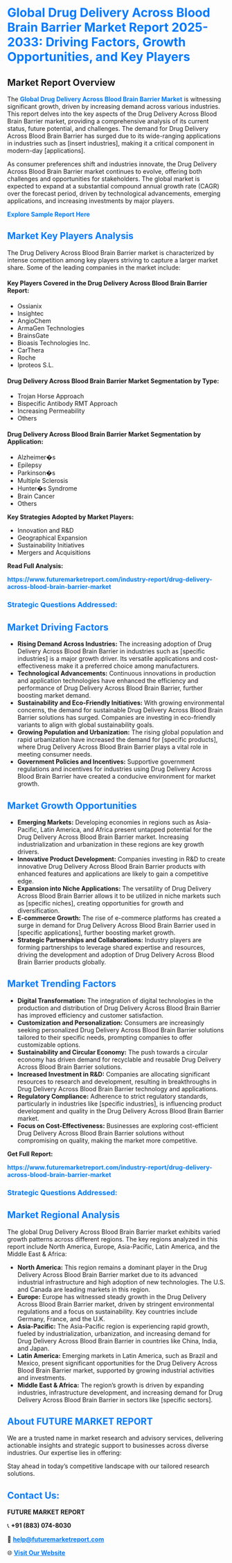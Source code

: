 <h1 style="color: #007BFF;">Global Drug Delivery Across Blood Brain Barrier Market Report 2025-2033: Driving Factors, Growth Opportunities, and Key Players</h1>

<section id="overview">
<h2>Market Report Overview</h2>
<p>The <a href="https://www.futuremarketreport.com/industry-report/drug-delivery-across-blood-brain-barrier-market" style="color: #007BFF; text-decoration: none;"><strong>Global Drug Delivery Across Blood Brain Barrier Market</strong></a> is witnessing significant growth, driven by increasing demand across various industries. This report delves into the key aspects of the Drug Delivery Across Blood Brain Barrier market, providing a comprehensive analysis of its current status, future potential, and challenges. The demand for Drug Delivery Across Blood Brain Barrier has surged due to its wide-ranging applications in industries such as [insert industries], making it a critical component in modern-day [applications].</p>
<p>As consumer preferences shift and industries innovate, the Drug Delivery Across Blood Brain Barrier market continues to evolve, offering both challenges and opportunities for stakeholders. The global market is expected to expand at a substantial compound annual growth rate (CAGR) over the forecast period, driven by technological advancements, emerging applications, and increasing investments by major players.</p>
</section>

<section id="overview">
<p><a href="https://www.futuremarketreport.com/request-sample/reportId=27812" style="color: #007BFF; text-decoration: none;"><strong>Explore Sample Report Here</strong></a></p>
</section>

<section id="key-players">
<h2 style="color: #007BFF;">Market Key Players Analysis</h2>
<p>The Drug Delivery Across Blood Brain Barrier market is characterized by intense competition among key players striving to capture a larger market share. Some of the leading companies in the market include:</p>
<h4>Key Players Covered in the Drug Delivery Across Blood Brain Barrier Report:</h4>
<ul><li>Ossianix</li><li>Insightec</li><li>AngioChem</li><li>ArmaGen Technologies</li><li>BrainsGate</li><li>Bioasis Technologies Inc.</li><li>CarThera</li><li>Roche</li><li>Iproteos S.L.</li></ul>
<h4>Drug Delivery Across Blood Brain Barrier Market Segmentation by Type:</h4>
<ul><li>Trojan Horse Approach</li><li>Bispecific Antibody RMT Approach</li><li>Increasing Permeability</li><li>Others</li></ul>

<h4>Drug Delivery Across Blood Brain Barrier Market Segmentation by Application:</h4>
<ul><li>Alzheimer�s</li><li>Epilepsy</li><li>Parkinson�s</li><li>Multiple Sclerosis</li><li>Hunter�s Syndrome</li><li>Brain Cancer</li><li>Others</li></ul>
<p><strong>Key Strategies Adopted by Market Players:</strong></p>
<ul>
<li>Innovation and R&D</li>
<li>Geographical Expansion</li>
<li>Sustainability Initiatives</li>
<li>Mergers and Acquisitions</li>
</ul>
</section>

<section>
<p><strong>Read Full Analysis: </strong></p><a href="https://www.futuremarketreport.com/industry-report/drug-delivery-across-blood-brain-barrier-market" style="color: #007BFF; text-decoration: none;"><strong>https://www.futuremarketreport.com/industry-report/drug-delivery-across-blood-brain-barrier-market</strong></a>
<h3 style="color: #007BFF;">Strategic Questions Addressed:</h3>
</section>

<section id="driving-factors">
<h2 style="color: #007BFF;">Market Driving Factors</h2>
<ul>
<li><strong>Rising Demand Across Industries:</strong> The increasing adoption of Drug Delivery Across Blood Brain Barrier in industries such as [specific industries] is a major growth driver. Its versatile applications and cost-effectiveness make it a preferred choice among manufacturers.</li>
<li><strong>Technological Advancements:</strong> Continuous innovations in production and application technologies have enhanced the efficiency and performance of Drug Delivery Across Blood Brain Barrier, further boosting market demand.</li>
<li><strong>Sustainability and Eco-Friendly Initiatives:</strong> With growing environmental concerns, the demand for sustainable Drug Delivery Across Blood Brain Barrier solutions has surged. Companies are investing in eco-friendly variants to align with global sustainability goals.</li>
<li><strong>Growing Population and Urbanization:</strong> The rising global population and rapid urbanization have increased the demand for [specific products], where Drug Delivery Across Blood Brain Barrier plays a vital role in meeting consumer needs.</li>
<li><strong>Government Policies and Incentives:</strong> Supportive government regulations and incentives for industries using Drug Delivery Across Blood Brain Barrier have created a conducive environment for market growth.</li>
</ul>
</section>

<section id="growth-opportunities">
<h2 style="color: #007BFF;">Market Growth Opportunities</h2>
<ul>
<li><strong>Emerging Markets:</strong> Developing economies in regions such as Asia-Pacific, Latin America, and Africa present untapped potential for the Drug Delivery Across Blood Brain Barrier market. Increasing industrialization and urbanization in these regions are key growth drivers.</li>
<li><strong>Innovative Product Development:</strong> Companies investing in R&D to create innovative Drug Delivery Across Blood Brain Barrier products with enhanced features and applications are likely to gain a competitive edge.</li>
<li><strong>Expansion into Niche Applications:</strong> The versatility of Drug Delivery Across Blood Brain Barrier allows it to be utilized in niche markets such as [specific niches], creating opportunities for growth and diversification.</li>
<li><strong>E-commerce Growth:</strong> The rise of e-commerce platforms has created a surge in demand for Drug Delivery Across Blood Brain Barrier used in [specific applications], further boosting market growth.</li>
<li><strong>Strategic Partnerships and Collaborations:</strong> Industry players are forming partnerships to leverage shared expertise and resources, driving the development and adoption of Drug Delivery Across Blood Brain Barrier products globally.</li>
</ul>
</section>

<section id="trending-factors">
<h2 style="color: #007BFF;">Market Trending Factors</h2>
<ul>
<li><strong>Digital Transformation:</strong> The integration of digital technologies in the production and distribution of Drug Delivery Across Blood Brain Barrier has improved efficiency and customer satisfaction.</li>
<li><strong>Customization and Personalization:</strong> Consumers are increasingly seeking personalized Drug Delivery Across Blood Brain Barrier solutions tailored to their specific needs, prompting companies to offer customizable options.</li>
<li><strong>Sustainability and Circular Economy:</strong> The push towards a circular economy has driven demand for recyclable and reusable Drug Delivery Across Blood Brain Barrier solutions.</li>
<li><strong>Increased Investment in R&D:</strong> Companies are allocating significant resources to research and development, resulting in breakthroughs in Drug Delivery Across Blood Brain Barrier technology and applications.</li>
<li><strong>Regulatory Compliance:</strong> Adherence to strict regulatory standards, particularly in industries like [specific industries], is influencing product development and quality in the Drug Delivery Across Blood Brain Barrier market.</li>
<li><strong>Focus on Cost-Effectiveness:</strong> Businesses are exploring cost-efficient Drug Delivery Across Blood Brain Barrier solutions without compromising on quality, making the market more competitive.</li>
</ul>
</section>

<section>
<p><strong>Get Full Report: </strong></p><a href="https://www.futuremarketreport.com/industry-report/drug-delivery-across-blood-brain-barrier-market" style="color: #007BFF; text-decoration: none;"><strong>https://www.futuremarketreport.com/industry-report/drug-delivery-across-blood-brain-barrier-market</strong></a>
<h3 style="color: #007BFF;">Strategic Questions Addressed:</h3>
</section>


<section id="regional-analysis">
<h2 style="color: #007BFF;">Market Regional Analysis</h2>
<p>The global Drug Delivery Across Blood Brain Barrier market exhibits varied growth patterns across different regions. The key regions analyzed in this report include North America, Europe, Asia-Pacific, Latin America, and the Middle East & Africa:</p>
<ul>
<li><strong>North America:</strong> This region remains a dominant player in the Drug Delivery Across Blood Brain Barrier market due to its advanced industrial infrastructure and high adoption of new technologies. The U.S. and Canada are leading markets in this region.</li>
<li><strong>Europe:</strong> Europe has witnessed steady growth in the Drug Delivery Across Blood Brain Barrier market, driven by stringent environmental regulations and a focus on sustainability. Key countries include Germany, France, and the U.K.</li>
<li><strong>Asia-Pacific:</strong> The Asia-Pacific region is experiencing rapid growth, fueled by industrialization, urbanization, and increasing demand for Drug Delivery Across Blood Brain Barrier in countries like China, India, and Japan.</li>
<li><strong>Latin America:</strong> Emerging markets in Latin America, such as Brazil and Mexico, present significant opportunities for the Drug Delivery Across Blood Brain Barrier market, supported by growing industrial activities and investments.</li>
<li><strong>Middle East & Africa:</strong> The region’s growth is driven by expanding industries, infrastructure development, and increasing demand for Drug Delivery Across Blood Brain Barrier in sectors like [specific sectors].</li>
</ul>
</section>

<footer>
<h2 style="color: #007BFF;">About FUTURE MARKET REPORT</h2>
<p>We are a trusted name in market research and advisory services, delivering actionable insights and strategic support to businesses across diverse industries. Our expertise lies in offering:</p>

<p>Stay ahead in today’s competitive landscape with our tailored research solutions.</p>

<h2 style="color: #007BFF;">Contact Us:</h2>
<p><strong>FUTURE MARKET REPORT</strong></p>
<p>📞 <strong>+91 (883) 074-8030</strong></p>
<p>📧 <strong><a href="mailto:help@futuremarketreport.com" style="color: #007BFF;">help@futuremarketreport.com</a></strong></p>
<p>🌐 <strong><a href="https://www.futuremarketreport.com/" style="color: #007BFF;">Visit Our Website</a></strong></p>
</footer>